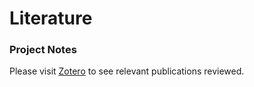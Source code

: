# Literature


### Project Notes
Please visit [Zotero](https://www.zotero.org/groups/2934532/ndc_lab/collections/KDH92P4I) to see relevant publications reviewed.
